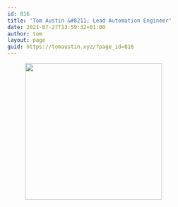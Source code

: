 ```yaml
---
id: 816
title: 'Tom Austin &#8211; Lead Automation Engineer'
date: 2021-07-27T13:59:32+01:00
author: tom
layout: page
guid: https://tomaustin.xyz/?page_id=816
---
```

<figure class="wp-block-image size-full"><img loading="lazy" width="310" height="308" src="https://tomaustin.xyz/wp-content/uploads/2021/07/mesmall.png" alt="" class="wp-image-817" srcset="https://tomaustin.xyz/wp-content/uploads/2021/07/mesmall.png 310w, https://tomaustin.xyz/wp-content/uploads/2021/07/mesmall-300x298.png 300w, https://tomaustin.xyz/wp-content/uploads/2021/07/mesmall-150x150.png 150w, https://tomaustin.xyz/wp-content/uploads/2021/07/mesmall-200x200.png 200w" sizes="(max-width: 310px) 100vw, 310px" /></figure>